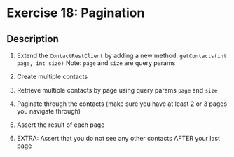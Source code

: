 # Exercise 18: Pagination

## Description
1. Extend the `ContactRestClient` by adding a new method: `getContacts(int page, int size)`
Note: `page` and `size` are query params

2. Create multiple contacts

3. Retrieve multiple contacts by page using query params `page` and `size`

4. Paginate through the contacts (make sure you have at least 2 or 3 pages you navigate through)

5. Assert the result of each page

6. EXTRA: Assert that you do not see any other contacts AFTER your last page
